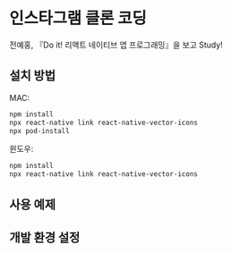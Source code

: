# 인스타그램 클론 코딩
전예홍, 『Do it! 리액트 네이티브 앱 프로그래밍』을 보고 Study!

## 설치 방법
MAC:

```sh
npm install
npx react-native link react-native-vector-icons
npx pod-install
```

윈도우:

```sh
npm install
npx react-native link react-native-vector-icons
```

## 사용 예제


## 개발 환경 설정

<!-- 모든 개발 의존성 설치 방법과 자동 테스트 슈트 실행 방법을 운영체제 별로 작성합니다.

```sh
make install
npm test
``` -->
